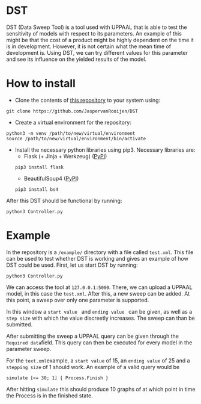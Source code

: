 # DST
DST (Data Sweep Tool) is a tool used with UPPAAL that is able to test the sensitivity of models with respect to its parameters. An example of this might be that the cost of a product might be highly dependent on the time it is in development. However, it is not certain what the mean time of development is. Using DST, we can try different values for this parameter and see its influence on the yielded results of the model.

# How to install
* Clone the contents of [this repository][1] to your system using:

[1]: https://github.com/JaspervanRooijen/DST
~~~~ 
git clone https://github.com/JaspervanRooijen/DST
 ~~~~
* Create a virtual environment for the repository:
 ~~~~
python3 -m venv /path/to/new/virtual/environment
source /path/to/new/virtual/environment/bin/activate
~~~~
* Install the necessary python libraries using pip3. Necessary libraries are:
	* Flask (+ Jinja + Werkzeug) ([PyPI][2])
	````
	pip3 install flask
	````
	* BeautifulSoup4 ([PyPI][3])
	````
	pip3 install bs4
    ````
[2]:https://pypi.org/project/Flask/
[3]:https://pypi.org/project/beautifulsoup4/

After this DST should be functional by running:
````
python3 Controller.py
````

# Example
In the repository is a `/example/` directory with a file called `test.xml`. This file can be used to test whether DST is working and gives an example of how DST could be used.
First, let us start DST by running:
````
python3 Controller.py
````
We can access the tool at `127.0.0.1:5000`. There, we can upload a UPPAAL model, in this case the `test.xml`. After this, a new sweep can be added. At this point, a sweep over only one parameter is supported.

In this window a `start value ` and `ending value ` can be given, as well as a `step size` with which the value discreetly increases. The sweep can than be submitted.

After submitting the sweep a UPPAAL query can be given through the `Required data`field. This query can then be executed for every model in the parameter sweep.

For the `text.xml`example,  a `start value` of 15,  an `ending value` of 25 and a `stepping size` of 1 should work. An example of a valid query would be 
````
simulate [<= 30; 1] { Process.Finish }
````

After hitting `simulate` this should produce 10 graphs of at which point in time the Process is in the finished state.

